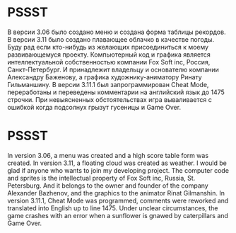# PSSST
В версии 3.06 было создано меню и создана форма таблицы рекордов.
В версии 3.11 было создано плавающее облачко в качестве погоды.
Буду рад если кто-нибудь из желающих присоединиться к моему развивающемуся проекту.
Компьютерный код и графика является интеллектуальной собственностью компании Fox Soft inc, Россия, Санкт-Петербург. И принадлежит владельцу и основателю компании Александру Баженову, а графика художнику-аниматору Ринату Гильманшину.
В версии 3.11.1 был запрограммирован Cheat Mode, переработаны и переведены комментарии на английский язык до 1475 строчки.
При невыясненных обстоятельствах игра вываливается с ошибкой когда подсолнух грызут гусеницы и Game Over.

# PSSST
In version 3.06, a menu was created and a high score table form was created.
In version 3.11, a floating cloud was created as weather.
I would be glad if anyone who wants to join my developing project.
The computer code and sprites is the intellectual property of Fox Soft inc, Russia, St. Petersburg. And it belongs to the owner and founder of the company Alexander Bazhenov, and the graphics to the animator Rinat Gilmanshin.
In version 3.11.1, Cheat Mode was programmed, comments were reworked and translated into English up to line 1475.
Under unclear circumstances, the game crashes with an error when a sunflower is gnawed by caterpillars and Game Over.
